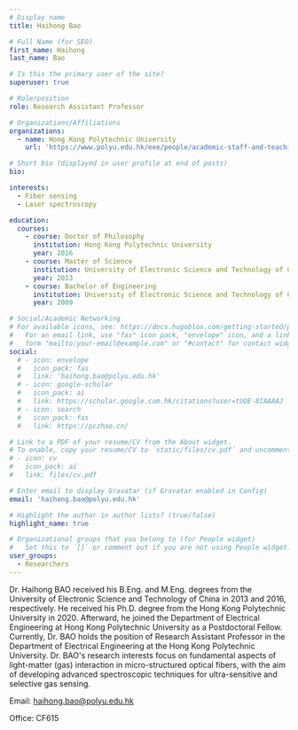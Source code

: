 ```yaml
---
# Display name
title: Haihong Bao

# Full Name (for SEO)
first_name: Haihong
last_name: Bao

# Is this the primary user of the site?
superuser: true

# Role/position
role: Research Assistant Professor

# Organizations/Affiliations
organizations:
  - name: Hong Kong Polytechnic University
    url: 'https://www.polyu.edu.hk/eee/people/academic-staff-and-teaching-staff/prof-jin-wei/'

# Short bio (displayed in user profile at end of posts)
bio: 

interests:
  - Fiber sensing
  - Laser spectroscopy

education:
  courses:
    - course: Doctor of Philosophy
      institution: Hong Kong Polytechnic University
      year: 2016
    - course: Master of Science
      institution: University of Electronic Science and Technology of China
      year: 2013
    - course: Bachelor of Engineering
      institution: University of Electronic Science and Technology of China
      year: 2009

# Social/Academic Networking
# For available icons, see: https://docs.hugoblox.com/getting-started/page-builder/#icons
#   For an email link, use "fas" icon pack, "envelope" icon, and a link in the
#   form "mailto:your-email@example.com" or "#contact" for contact widget.
social:
  # - icon: envelope
  #   icon_pack: fas
  #   link: 'haihong.bao@polyu.edu.hk'
  # - icon: google-scholar
  #   icon_pack: ai
  #   link: https://scholar.google.com.hk/citations?user=tUOE-8IAAAAJ
  # - icon: search
  #   icon_pack: fas
  #   link: https://pczhao.cn/

# Link to a PDF of your resume/CV from the About widget.
# To enable, copy your resume/CV to `static/files/cv.pdf` and uncomment the lines below.
# - icon: cv
#   icon_pack: ai
#   link: files/cv.pdf

# Enter email to display Gravatar (if Gravatar enabled in Config)
email: 'haihong.bao@polyu.edu.hk'

# Highlight the author in author lists? (true/false)
highlight_name: true

# Organizational groups that you belong to (for People widget)
#   Set this to `[]` or comment out if you are not using People widget.
user_groups:
  - Researchers
---
```

Dr. Haihong BAO received his B.Eng. and M.Eng. degrees from the University of Electronic Science and Technology of China in 2013 and 2016, respectively. He received his Ph.D. degree from the Hong Kong Polytechnic University in 2020. Afterward, he joined the Department of Electrical Engineering at Hong Kong Polytechnic University as a Postdoctoral Fellow. Currently, Dr. BAO holds the position of Research Assistant Professor in the Department of Electrical Engineering at the Hong Kong Polytechnic University. Dr. BAO's research interests focus on fundamental aspects of light-matter (gas) interaction in micro-structured optical fibers, with the aim of developing advanced spectroscopic techniques for ultra-sensitive and selective gas sensing.

Email: haihong.bao@polyu.edu.hk

Office: CF615

